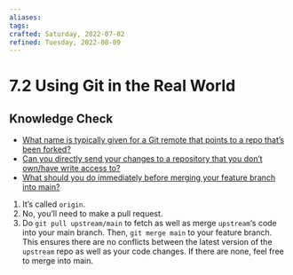 ```yaml
---
aliases: 
tags: 
crafted: Saturday, 2022-07-02
refined: Tuesday, 2022-08-09
---
```


# 7.2 Using Git in the Real World

## Knowledge Check

- [What name is typically given for a Git remote that points to a repo that’s been forked?](https://www.theodinproject.com/lessons/ruby-using-git-in-the-real-world#initial-setup)
- [Can you directly send your changes to a repository that you don’t own/have write access to?](https://www.theodinproject.com/lessons/ruby-using-git-in-the-real-world#send-changes)
- [What should you do immediately before merging your feature branch into main?](https://www.theodinproject.com/lessons/ruby-using-git-in-the-real-world#ongoing-workflow)

1. It’s called `origin`.
2. No, you’ll need to make a pull request.
3. Do `git pull upstream/main` to fetch as well as merge `upstream`‘s code into your main branch. Then, `git merge main` to your feature branch. This ensures there are no conflicts between the latest version of the `upstream` repo as well as your code changes. If there are none, feel free to merge into main.
